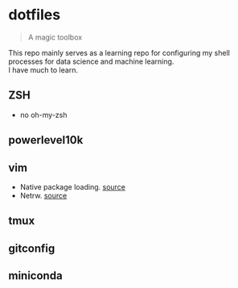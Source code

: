 # dotfiles
> A magic toolbox 

This repo mainly serves as a learning repo for configuring my shell processes for data science and machine learning.  
I have much to learn. 



## ZSH
- no oh-my-zsh

## powerlevel10k


## vim
- Native package loading. [source](https://vimhelp.org/repeat.txt.html#packages) 
- Netrw. [source](https://vimhelp.org/pi_netrw.txt.html)

## tmux


## gitconfig


## miniconda
